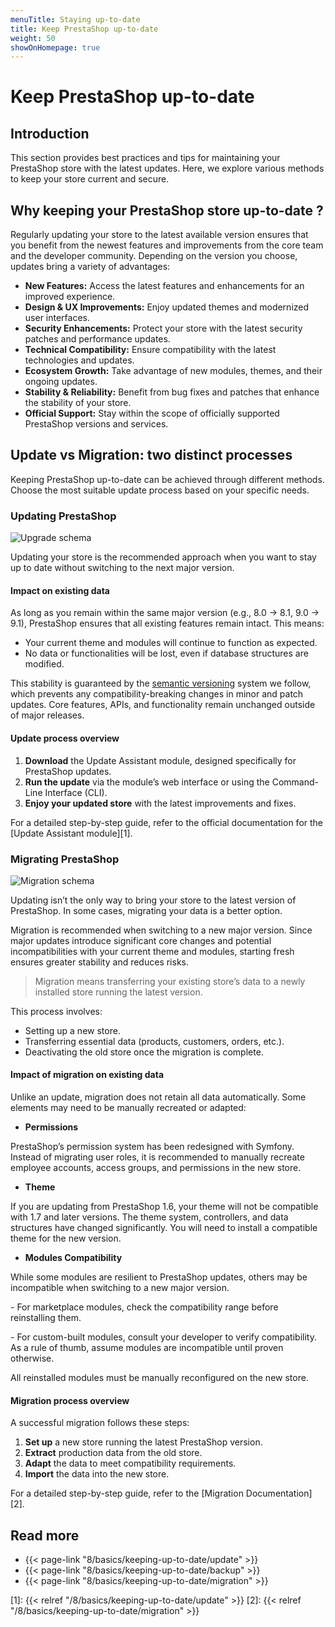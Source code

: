 ```yaml
---
menuTitle: Staying up-to-date
title: Keep PrestaShop up-to-date
weight: 50
showOnHomepage: true
---
```


# Keep PrestaShop up-to-date

## Introduction

This section provides best practices and tips for maintaining your PrestaShop store with the latest updates. Here, we explore various methods to keep your store current and secure.

## Why keeping your PrestaShop store up-to-date ?

Regularly updating your store to the latest available version ensures that you benefit from the newest features and improvements from the core team and the developer community. Depending on the version you choose, updates bring a variety of advantages:

- **New Features:** Access the latest features and enhancements for an improved experience.
- **Design & UX Improvements:** Enjoy updated themes and modernized user interfaces.
- **Security Enhancements:** Protect your store with the latest security patches and performance updates.
- **Technical Compatibility:** Ensure compatibility with the latest technologies and updates.
- **Ecosystem Growth:** Take advantage of new modules, themes, and their ongoing updates.
- **Stability & Reliability:** Benefit from bug fixes and patches that enhance the stability of your store.
- **Official Support:** Stay within the scope of officially supported PrestaShop versions and services.

## Update vs Migration: two distinct processes

Keeping PrestaShop up-to-date can be achieved through different methods. Choose the most suitable update process based on your specific needs.

### Updating PrestaShop

![Upgrade schema](img/upgrade-schema.png)

Updating your store is the recommended approach when you want to stay up to date without switching to the next major version.

#### Impact on existing data

As long as you remain within the same major version (e.g., 8.0 → 8.1, 9.0 → 9.1), PrestaShop ensures that all existing features remain intact. This means:

- Your current theme and modules will continue to function as expected.
- No data or functionalities will be lost, even if database structures are modified.

This stability is guaranteed by the <a href="https://semver.org/" target="_blank">semantic versioning</a> system we follow, which prevents any compatibility-breaking changes in minor and patch updates. Core features, APIs, and functionality remain unchanged outside of major releases.

#### Update process overview

1. **Download** the Update Assistant module, designed specifically for PrestaShop updates.
2. **Run the update** via the module’s web interface or using the Command-Line Interface (CLI).
3. **Enjoy your updated store** with the latest improvements and fixes.

For a detailed step-by-step guide, refer to the official documentation for the [Update Assistant module][1].

### Migrating PrestaShop

![Migration schema](img/migration-schema.png)

Updating isn’t the only way to bring your store to the latest version of PrestaShop. In some cases, migrating your data is a better option.

Migration is recommended when switching to a new major version. Since major updates introduce significant core changes and potential incompatibilities with your current theme and modules, starting fresh ensures greater stability and reduces risks.

> Migration means transferring your existing store’s data to a newly installed store running the latest version.

This process involves:

- Setting up a new store.
- Transferring essential data (products, customers, orders, etc.).
- Deactivating the old store once the migration is complete.

#### Impact of migration on existing data

Unlike an update, migration does not retain all data automatically. Some elements may need to be manually recreated or adapted:

- **Permissions**

PrestaShop’s permission system has been redesigned with Symfony. Instead of migrating user roles, it is recommended to manually recreate employee accounts, access groups, and permissions in the new store.

- **Theme**

If you are updating from PrestaShop 1.6, your theme will not be compatible with 1.7 and later versions. The theme system, controllers, and data structures have changed significantly. You will need to install a compatible theme for the new version.

- **Modules Compatibility**

While some modules are resilient to PrestaShop updates, others may be incompatible when switching to a new major version.

-&nbsp;For marketplace modules, check the compatibility range before reinstalling them.

-&nbsp;For custom-built modules, consult your developer to verify compatibility. As a rule of thumb, assume modules are incompatible until proven otherwise.

All reinstalled modules must be manually reconfigured on the new store.

#### Migration process overview

A successful migration follows these steps:

1. **Set up** a new store running the latest PrestaShop version.
2. **Extract** production data from the old store.
3. **Adapt** the data to meet compatibility requirements.
4. **Import** the data into the new store.

For a detailed step-by-step guide, refer to the [Migration Documentation][2].

## Read more

- {{< page-link "8/basics/keeping-up-to-date/update" >}}
- {{< page-link "8/basics/keeping-up-to-date/backup" >}}
- {{< page-link "8/basics/keeping-up-to-date/migration" >}}

[1]: {{< relref "/8/basics/keeping-up-to-date/update" >}}
[2]: {{< relref "/8/basics/keeping-up-to-date/migration" >}}
